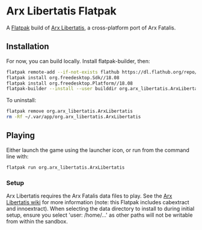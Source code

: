 # Arx Libertatis Flatpak

A [Flatpak](https://flatpak.org) build of [Arx Libertatis](http://arx-libertatis.org/), a cross-platform port of Arx Fatalis.

## Installation

For now, you can build locally. Install flatpak-builder, then:

```bash
flatpak remote-add --if-not-exists flathub https://dl.flathub.org/repo/flathub.flatpakrepo
flatpak install org.freedesktop.Sdk//18.08
flatpak install org.freedesktop.Platform//18.08
flatpak-builder --install --user builddir org.arx_libertatis.ArxLibertatis.json --force-clean
```

To uninstall:

```bash
flatpak remove org.arx_libertatis.ArxLibertatis
rm -Rf ~/.var/app/org.arx_libertatis.ArxLibertatis
```

## Playing

Either launch the game using the launcher icon, or run from the command line with:

```bash
flatpak run org.arx_libertatis.ArxLibertatis
```

### Setup

Arx Libertatis requires the Arx Fatalis data files to play. See the [Arx Libertatis wiki](http://wiki.arx-libertatis.org/Installing_the_game_data_under_Linux) for more information (note: this Flatpak includes cabextract and innoextract). When selecting the data directory to install to during initial setup, ensure you select 'user: /home/...' as other paths will not be writable from within the sandbox.
